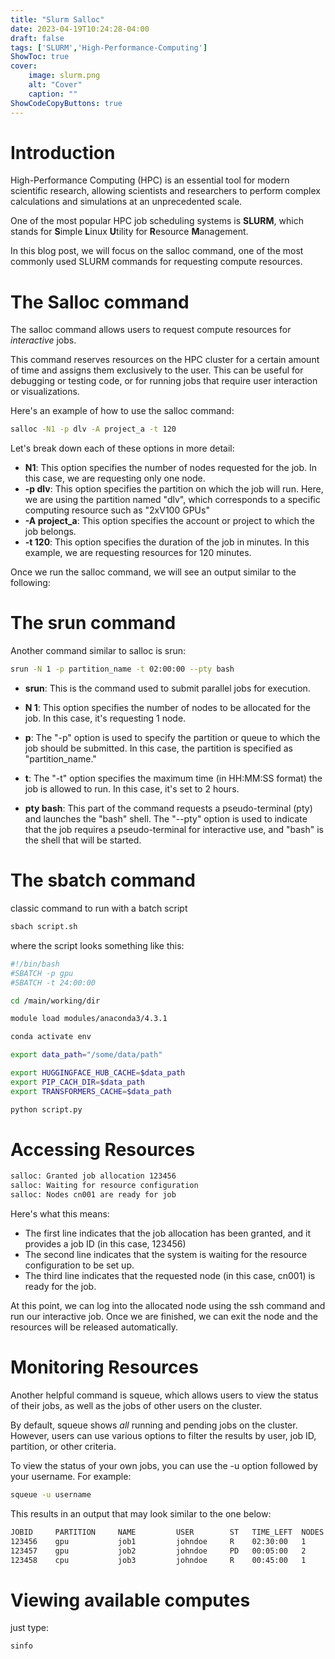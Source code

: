 ```yaml
---
title: "Slurm Salloc"
date: 2023-04-19T10:24:28-04:00
draft: false
tags: ['SLURM','High-Performance-Computing']
ShowToc: true
cover:
    image: slurm.png
    alt: "Cover"
    caption: ""
ShowCodeCopyButtons: true
---
```


# Introduction

High-Performance Computing (HPC) is an essential tool for modern scientific research, allowing scientists and researchers to perform complex calculations and simulations at an unprecedented scale.

One of the most popular HPC job scheduling systems is **SLURM**, which stands for **S**imple **L**inux **U**tility for **R**esource **M**anagement.

In this blog post, we will focus on the salloc command, one of the most commonly used SLURM commands for requesting compute resources.

# The Salloc command

The salloc command allows users to request compute resources for *interactive* jobs. 

This command reserves resources on the HPC cluster for a certain amount of time and assigns them exclusively to the user. This can be useful for debugging or testing code, or for running jobs that require user interaction or visualizations.

Here's an example of how to use the salloc command:

```sh
salloc -N1 -p dlv -A project_a -t 120
```
Let's break down each of these options in more detail:
- **N1**: This option specifies the number of nodes requested for the job. In this case, we are requesting only one node.
- **-p dlv**: This option specifies the partition on which the job will run. Here, we are using the partition named "dlv", which corresponds to a specific computing resource such as "2xV100 GPUs"
- **-A project_a**: This option specifies the account or project to which the job belongs. 
- **-t 120**: This option specifies the duration of the job in minutes. In this example, we are requesting resources for 120 minutes.

Once we run the salloc command, we will see an output similar to the following:

# The srun command

Another command similar to salloc is srun:

```sh
srun -N 1 -p partition_name -t 02:00:00 --pty bash
```

- **srun**: This is the command used to submit parallel jobs for execution.

- **N 1**: This option specifies the number of nodes to be allocated for the job. In this case, it's requesting 1 node.

- **p**: The "-p" option is used to specify the partition or queue to which the job should be submitted. In this case, the partition is specified as "partition_name."

- **t**: The "-t" option specifies the maximum time (in HH:MM:SS format) the job is allowed to run. In this case, it's set to 2 hours.

- **pty bash**: This part of the command requests a pseudo-terminal (pty) and launches the "bash" shell. The "--pty" option is used to indicate that the job requires a pseudo-terminal for interactive use, and "bash" is the shell that will be started.

# The sbatch command

classic command to run with a batch script

```sh
sbach script.sh
```

where the script looks something like this:

```sh
#!/bin/bash
#SBATCH -p gpu
#SBATCH -t 24:00:00

cd /main/working/dir

module load modules/anaconda3/4.3.1

conda activate env

export data_path="/some/data/path"

export HUGGINGFACE_HUB_CACHE=$data_path
export PIP_CACH_DIR=$data_path
export TRANSFORMERS_CACHE=$data_path

python script.py
```

# Accessing Resources

```sh
salloc: Granted job allocation 123456
salloc: Waiting for resource configuration
salloc: Nodes cn001 are ready for job
```

Here's what this means:
- The first line indicates that the job allocation has been granted, and it provides a job ID (in this case, 123456)
- The second line indicates that the system is waiting for the resource configuration to be set up. 
- The third line indicates that the requested node (in this case, cn001) is ready for the job.

At this point, we can log into the allocated node using the ssh command and run our interactive job. Once we are finished, we can exit the node and the resources will be released automatically.

# Monitoring Resources

Another helpful command is squeue, which allows users to view the status of their jobs, as well as the jobs of other users on the cluster. 

By default, squeue shows *all* running and pending jobs on the cluster. However, users can use various options to filter the results by user, job ID, partition, or other criteria.

To view the status of your own jobs, you can use the -u option followed by your username. For example:

```sh
squeue -u username
```
This results in an output that may look similar to the one below:

```sh
JOBID     PARTITION     NAME         USER        ST   TIME_LEFT  NODES
123456    gpu           job1         johndoe     R    02:30:00   1
123457    gpu           job2         johndoe     PD   00:05:00   2
123458    cpu           job3         johndoe     R    00:45:00   1
```

# Viewing available computes

just type:

```sh
sinfo
```